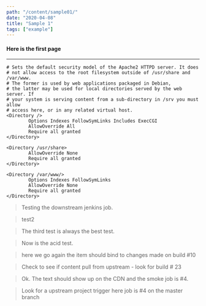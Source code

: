 ```yaml
---
path: "/content/sample01/"
date: "2020-04-08"
title: "Sample 1"
tags: ["example"]
---
```


#### Here is the first page

----

```
# Sets the default security model of the Apache2 HTTPD server. It does
# not allow access to the root filesystem outside of /usr/share and /var/www.
# The former is used by web applications packaged in Debian,
# the latter may be used for local directories served by the web server. If
# your system is serving content from a sub-directory in /srv you must allow
# access here, or in any related virtual host.
<Directory />
        Options Indexes FollowSymLinks Includes ExecCGI
        AllowOverride All
        Require all granted
</Directory>

<Directory /usr/share>
        AllowOverride None
        Require all granted
</Directory>

<Directory /var/www/>
        Options Indexes FollowSymLinks
        AllowOverride None
        Require all granted
</Directory>
```

> Testing the downstream jenkins job.

> test2

> The third test is always the best test.

> Now is the acid test.


> here we go again the item should bind to changes made on build #10

> Check to see if content pull from upstream  - look for build # 23

>Ok.  The text should show up on the CDN and the smoke job is #4.

>Look for a upstream project trigger here job is #4 on the master branch